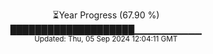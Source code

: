 <p align="center">
⏳Year Progress (67.90 %)<br>
████████████████████▁▁▁▁▁▁▁▁▁▁ <br>
<sub>Updated: Thu, 05 Sep 2024 12:04:11 GMT</sub>
</p>

